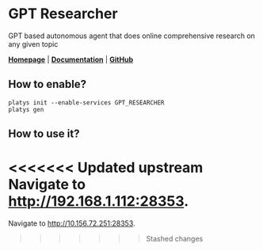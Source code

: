 # GPT Researcher

GPT based autonomous agent that does online comprehensive research on any given topic 

**[Homepage](https://gptr.dev/)** | **[Documentation](https://docs.gptr.dev/docs/gpt-researcher/introduction)** | **[GitHub](https://github.com/assafelovic/gpt-researcher)**

## How to enable?

```
platys init --enable-services GPT_RESEARCHER
platys gen
```

## How to use it?

<<<<<<< Updated upstream
Navigate to <http://192.168.1.112:28353>.
=======
Navigate to <http://10.156.72.251:28353>.
>>>>>>> Stashed changes
